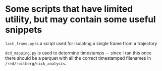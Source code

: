 # Some scripts that have limited utility, but may contain some useful snippets

`last_frame.py` is a script used for isolating a single frame from a trajectory

`dcd_mapping.py` is used to determine timestamps -- since i ran this once there should be a parquet with all the correct timestamped filenames in `/red/roitberg/nick_analysis`.
